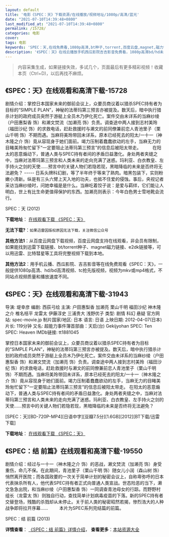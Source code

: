 ```yaml
---
layout: default
title: '电影《SPEC：天》下载资源/在线播放/视频地址/1080p/高清/蓝光'
date: "2021-07-10T14:39:48+0800"
last_modified_at: "2021-07-10T14:39:48+0800"
permalink: /15728/
categories: 电影
cover:
tags: 电影
keywords: 'SPEC：天,在线免费看,1080p高清,bt种子,torrent,百度云盘,magnet,磁力链,迅雷下载资源'
description: '《SPEC：天》在线云播放手机西瓜影院吉吉影音免费看，1080p高清bd/hd未删减完整版和tc抢先枪版，mkv/mp4格式，附带bt/torrent种子、magnet/磁力链、百度云盘、网盘资源迅雷下载链接'
---
```


>内容采集生成，如果链接失效，多试几个，页面最后有更多精彩视频！收藏本页（Ctrl+D)，以后再找不麻烦。


## 《SPEC：天》在线观看和高清下载-15728

剧情介绍：掌控日本国家未来的御前会议上，众要员商议着以猎杀SPEC持有者为目标的“SIMPLE PLAN”，神秘的法蒂玛第三预言亦被提及。数天后，暗中执行猎杀计划的政府成员突然于游艇上全员木乃伊化死亡。案件交由未详系的当麻纱绫（户田惠梨香 饰）和濑文焚流（加濑亮 饰）负责。调查途中两人接到志村美玲（福田沙纪 饰）的求救电话，赶赴救援时与濑文的前同僚兼前恋人青池里子（栗山千明 饰）不期而遇。当麻将美玲带回未详系，原本已经死去的阳太/一十一（神木隆之介 饰）竟从容现身于她们面前。竭力压制着蠢蠢欲动的左手，当麻无力的目睹美玲匆忙留下“一定要阻止法蒂玛第三预言”的信息后被阳太带走。  　　在阳太的恶意煽动下，普通人类与SPEC持有者间的矛盾日益激化。身处两者夹缝之中，当麻对法蒂玛第三预言和人类未来的走向充满了迷惑。玛利亚、白衣教皇、左手持火之剑的天使……预言中的关键人物们若隐若现，黑暗降临的未来是否终将无法避免？ ----- 日系头牌科幻剧，等了半年终于等来了熟肉。暗黑包装下，实则粉嫩小清新。纵是有三头六臂上天入地的功夫，也抵不住爱的侵蚀。事后，央视记者采访当麻纱绫时，问她幸福是是什么。当麻吃着饺子说：是爱与羁绊，它们能让人明白，世上有比生命更值得保护的东西。加濑亮则表示：今年白色男士雪地靴会流行。


SPEC：天 (2012)

**下载地址**： [在线观看下载 《SPEC：天》](https://www.btbtdy.me/btdy/dy4456.html) 


**无法下载?**：`如果迅雷因版权原因无法下载，关注微信公众号 `

**其他方法1**：从百度云网盘下载视频，百度云网盘支持在线观看，非会员有限制，如果能找到迅雷下载链接、bt/torrent种子、magnet磁力链接、e2dk链接等，可以用迅雷、比特彗星等工具将完整视频下载到本地。

**其他方法2**：用手机云播、西瓜影院、吉吉影音等在线免费观看《SPEC：天》，一般提供1080p高清、hd/bd高清视频、tc抢先版视频，视频为mkv或mp4格式，不同站点视频质量和播放速度不同。


## 《SPEC：天》在线观看和高清下载-31943

导演: 堤幸彦 编剧: 西荻弓绘 主演: 户田惠梨香 加濑亮 栗山千明 福田沙纪 神木隆之介 椎名桔平 龙雷太 伊藤淳史 三浦贵大 浅野优子 类型: 剧情 科幻 悬疑 官方网站: spec-movie.jp 制片国家/地区: 日本 语言: 日语 上映日期: 2012-04-07(日本) 片长: 119分钟 又名: 超能力事件簿首部曲：天启(台) Gekijyohan SPEC: Ten SPEC: Heaven IMDb链接: tt1881045

掌控日本国家未来的御前会议上，众要员商议着以猎杀SPEC持有者为目标的“SIMPLE PLAN”，神秘的法蒂玛第三预言亦被提及。数天后，暗中执行猎杀计划的政府成员突然于游艇上全员木乃伊化死亡。案件交由未详系的当麻纱绫（户田惠梨香 饰）和濑文焚流（加濑亮 饰）负责。调查途中两人接到志村美玲（福田沙纪 饰）的求救电话，赶赴救援时与濑文的前同僚兼前恋人青池里子（栗山千明 饰）不期而遇。当麻将美玲带回未详系，原本已经死去的阳太/一十一（神木隆之介 饰）竟从容现身于她们面前。竭力压制着蠢蠢欲动的左手，当麻无力的目睹美玲匆忙留下“一定要阻止法蒂玛第三预言”的信息后被阳太带走。 在阳太的恶意煽动下，普通人类与SPEC持有者间的矛盾日益激化。身处两者夹缝之中，当麻对法蒂玛第三预言和人类未来的走向充满了迷惑。玛利亚、白衣教皇、左手持火之剑的天使……预言中的关键人物们若隐若现，黑暗降临的未来是否终将无法避免？


[SPEC：天][BD-720P-MP4][日语中字][豆瓣7.5分][1.6GB][2012][BT下载/迅雷下载]

**下载地址**： [在线观看下载 《SPEC：天》](https://www.btdx8.com/torrent/spec_the_movie_2012.html) 


## 《SPEC：结 前篇》在线观看和高清下载-19550

剧情介绍：经过与一十一（神木隆之介 饰）的恶战，濑文焚流（加濑亮 饰）身受重伤，命几不保。在此期间，青池里子（栗山千明 饰）随女儿小润（森山树 饰）悄然离开医院；而各国政要的一次关于简单计划的秘密会议上，自称卑弥呼的日本代表抹杀所有人，他代表SPEC持有者正式向普通人类宣战。世态险恶的当下，濑文急急出院，和当麻纱绫（户田惠梨香 饰）一同调查青池母女的行踪。而野野村组长（龙雷太 饰）则独自行动，查找简单计划病毒疫苗的下落。新的SPEC持有者交替登场，残酷的杀戮却从未停止。关于前人类的秘密昭然若揭，惨烈浩大的人种战争即将拉开序幕……  　　本片为SPEC系列完结篇的前篇。


SPEC：结 前篇 (2013)

**详情查看**： [《SPEC：结 前篇》详情介绍](/movie/19550/)， **查看更多**：[本站资源大全](/movie/t/all/)

